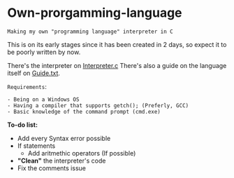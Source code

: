 # Own-prorgamming-language
`Making my own "programming language" interpreter in C`

This is on its early stages since it has been created in 2 days, so expect it to be poorly written by now.

There's the interpreter on [Interpreter.c](https://github.com/DeetSteve00/Own-prorgamming-language/blob/main/Interpreter.c "INTERPRETER.C")
There's also a guide on the language itself on [Guide.txt](https://github.com/DeetSteve00/Own-prorgamming-language/blob/main/Guide.txt "GUIDE.TXT").

`Requirements`:
```
- Being on a Windows OS
- Having a compiler that supports getch(); (Preferly, GCC)
- Basic knowledge of the command prompt (cmd.exe)
```

**To-do list:**
  - Add every Syntax error possible
  - If statements
    - Add aritmethic operators (If possible)
  - **"Clean"** the interpreter's code
  - Fix the comments issue 
